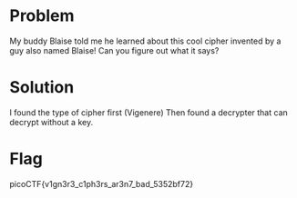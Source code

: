 # Problem
My buddy Blaise told me he learned about this cool cipher invented by a guy also named Blaise! Can you figure out what it says? 

# Solution
I found the type of cipher first (Vigenere) Then found a decrypter that can decrypt without a key. 

# Flag
picoCTF{v1gn3r3_c1ph3rs_ar3n7_bad_5352bf72}
